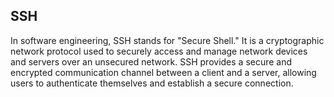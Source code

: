 SSH
-------------------------------------------------------

In software engineering, SSH stands for "Secure Shell." It is a cryptographic network protocol used to securely access and manage network devices and servers over an unsecured network. SSH provides a secure and encrypted communication channel between a client and a server, allowing users to authenticate themselves and establish a secure connection.
